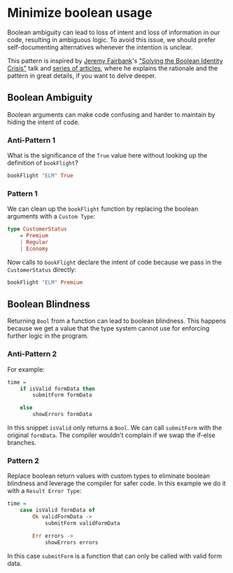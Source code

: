 # Minimize boolean usage

Boolean ambiguity can lead to loss of intent and loss of information in our code, resulting in ambiguous logic. To avoid this issue, we should prefer self-documenting alternatives whenever the intention is unclear.

This pattern is inspired by [Jeremy Fairbank](https://github.com/jfairbank)'s ["Solving the Boolean Identity Crisis"](https://www.youtube.com/watch?v=6TDKHGtAxeg) talk and [series of articles](https://programming-elm.com/blog/2019-05-20-solving-the-boolean-identity-crisis-part-1/), where he explains the rationale and the pattern in great details, if you want to delve deeper.

## Boolean Ambiguity

Boolean arguments can make code confusing and harder to maintain by hiding the intent of code.

### Anti-Pattern 1

What is the significance of the ```True``` value here without looking up the definition of ```bookFlight```?

```haskell
bookFlight "ELM" True
```

### Pattern 1

We can clean up the ```bookFlight``` function by replacing the boolean arguments with a ```Custom Type```:

```haskell
type CustomerStatus
    = Premium
    | Regular
    | Economy
```

Now calls to ```bookFlight``` declare the intent of code because we pass in the ```CustomerStatus``` directly:

```haskell
bookFlight "ELM" Premium
```

## Boolean Blindness

Returning `Bool` from a function can lead to boolean blindness. This happens because we get a value that the type system cannot use for enforcing further logic in the program.

### Anti-Pattern 2

For example:

```haskell
time =
    if isValid formData then
        submitForm formData

    else
        showErrors formData
```

In this snippet `isValid` only returns a `Bool`. We can call `submitForm` with the original `formData`. The compiler wouldn't complain if we swap the if-else branches.

### Pattern 2

Replace boolean return values with custom types to eliminate boolean blindness and leverage the compiler for safer code. In this example we do it with a ```Result Error Type```:

```haskell
time =
    case isValid formData of
        Ok validFormData ->
            submitForm validFormData

        Err errors ->
            showErrors errors
```

In this case `submitForm` is a function that can only be called with valid form data.

